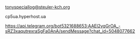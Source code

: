 tonyspeciallog@steuler-kch.org

cp5ua.hyperhost.ua

https://api.telegram.org/bot5321688653:AAEI2yqGrOA_-sRZ3xaqutrexraSgFa0AnA/sendMessage?chat_id=5048077662
